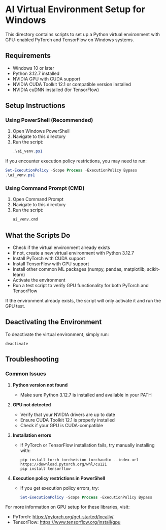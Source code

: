 # AI Virtual Environment Setup for Windows

This directory contains scripts to set up a Python virtual environment with GPU-enabled PyTorch and TensorFlow on Windows systems.

## Requirements

- Windows 10 or later
- Python 3.12.7 installed
- NVIDIA GPU with CUDA support
- NVIDIA CUDA Toolkit 12.1 or compatible version installed
- NVIDIA cuDNN installed (for TensorFlow)

## Setup Instructions

### Using PowerShell (Recommended)

1. Open Windows PowerShell
2. Navigate to this directory
3. Run the script:
   ```powershell
   .\ai_venv.ps1
   ```
   
If you encounter execution policy restrictions, you may need to run:
```powershell
Set-ExecutionPolicy -Scope Process -ExecutionPolicy Bypass
.\ai_venv.ps1
```

### Using Command Prompt (CMD)

1. Open Command Prompt
2. Navigate to this directory
3. Run the script:
   ```cmd
   ai_venv.cmd
   ```

## What the Scripts Do

- Check if the virtual environment already exists
- If not, create a new virtual environment with Python 3.12.7
- Install PyTorch with CUDA support
- Install TensorFlow with GPU support
- Install other common ML packages (numpy, pandas, matplotlib, scikit-learn)
- Activate the environment
- Run a test script to verify GPU functionality for both PyTorch and TensorFlow

If the environment already exists, the script will only activate it and run the GPU test.

## Deactivating the Environment

To deactivate the virtual environment, simply run:
```
deactivate
```

## Troubleshooting

### Common Issues

1. **Python version not found**
   - Make sure Python 3.12.7 is installed and available in your PATH

2. **GPU not detected**
   - Verify that your NVIDIA drivers are up to date
   - Ensure CUDA Toolkit 12.1 is properly installed
   - Check if your GPU is CUDA-compatible

3. **Installation errors**
   - If PyTorch or TensorFlow installation fails, try manually installing with:
     ```
     pip install torch torchvision torchaudio --index-url https://download.pytorch.org/whl/cu121
     pip install tensorflow
     ```

4. **Execution policy restrictions in PowerShell**
   - If you get execution policy errors, try:
     ```powershell
     Set-ExecutionPolicy -Scope Process -ExecutionPolicy Bypass
     ```

For more information on GPU setup for these libraries, visit:
- PyTorch: https://pytorch.org/get-started/locally/
- TensorFlow: https://www.tensorflow.org/install/gpu
